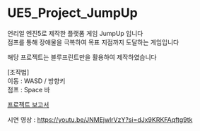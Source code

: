 # UE5_Project_JumpUp

언리얼 엔진5로 제작한 플랫폼 게임 JumpUp 입니다  
점프를 통해 장애물을 극복하여 목표 지점까지 도달하는 게임입니다 

해당 프로젝트는 블루프린트만을 활용하여 제작하였습니다   

[조작법]  
이동 : WASD / 방향키  
점프 : Space 바  

[프로젝트 보고서](https://docs.google.com/viewer?url=https://github.com/Seon-dongun/UE5_Project_JumpUp/raw/main/UE5_JumpUp_보고서.pdf)

시연 영상 : https://youtu.be/JNMEjwlrVzY?si=dJx9KRKFAqftg9tk
